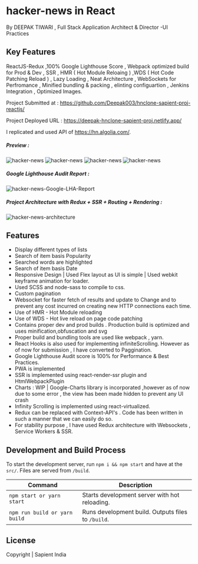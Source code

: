 # hacker-news in React
By DEEPAK TIWARI , Full Stack Application Architect & Director -UI Practices

## Key Features 
ReactJS-Redux ,100% Google Lighthouse Score , Webpack optimized build for Prod & Dev , SSR , HMR ( Hot Module Reloaing ) ,WDS ( Hot Code Patching Reload ) , Lazy Loading , Neat Architecture , WebSockets for Perfromance , Minified bundling & packing , elinting configuartion , Jenkins Integration , Optimized Images.

Project Submitted at : https://github.com/Deepak003/hnclone-sapient-proj-reactjs/

Project Deployed URL : https://deepak-hnclone-sapient-proj.netlify.app/

I replicated and used API of https://hn.algolia.com/.

##### Preview :
![hacker-news](https://github.com/Deepak003/hnclone-sapient-proj-reactjs/blob/master/Hacker-News-Assignment.PNG)
![hacker-news](https://github.com/Deepak003/hnclone-sapient-proj-reactjs/blob/master/Capture-upvote.PNG)
![hacker-news](https://github.com/Deepak003/hnclone-sapient-proj-reactjs/blob/master/Capture-downvote.PNG)
![hacker-news](https://github.com/Deepak003/hnclone-sapient-proj-reactjs/blob/master/Capture-graph.PNG)

##### Google Lighthouse Audit Report :
![hacker-news-Google-LHA-Report](https://github.com/Deepak003/hnclone-sapient-proj-reactjs/blob/master/hnclone-prog-LHA-Report.PNG)

##### Project Architecture with Redux + SSR + Routing + Rendering :
![hacker-news-architecture](https://github.com/Deepak003/hnclone-sapient-proj-reactjs/blob/master/arch-overview.png)

## Features

* Display different types of lists
* Search of item basis Popularity
* Searched words are highlighted
* Search of item basis Date
* Responsive Design | Used Flex layout as UI is simple | Used webkit keyframe animation for loader.
* Used SCSS and node-sass to compile to css.
* Custom pagination
* Websocket for faster fetch of results and update to Change and to prevent any cost incurred on creating new HTTP connections each time.
* Use of HMR - Hot Module reloading
* Use of WDS - Hot live reload on page code patching
* Contains proper dev and prod builds . Production build is optimized and uses minification,obfuscation and svg
* Proper build and bundling tools are used like webpack , yarn.
* React Hooks is also used for implementing infiniteScrolling. However as of now for submission , I have converted to Paggination.
* Google Lighthouse Audit score is 100% for Performance & Best Practices.
* PWA is implemented
* SSR is implemented using react-render-ssr plugin and HtmlWebpackPlugin
* Charts : WIP | Google-Charts library is incorporated ,however as of now due to some error , the view has been made hidden to prevent any UI crash
* Infinity Scrolling is implemented using react-virtualized.
* Redux can be replaced with Context-API's . Code has been written in such a manner that we can easily do so.
* For stability purpose , I have used Redux architecture with Websockets , Service Workers & SSR.

## Development and Build Process

To start the development server, run `npm i && npm start` and have at the `src/`. Files are served from `/build`.

| Command | Description |
| ------- | ----------- |
| `npm start or yarn start` | Starts development server with hot reloading. |
| `npm run build or yarn build` | Runs development build. Outputs files to `/build`. |

## License

Copyright | Sapient India

